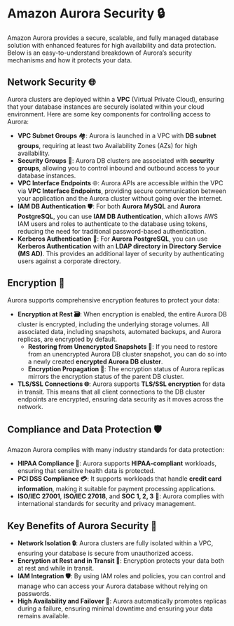 # **Amazon Aurora Security 🔒**

Amazon Aurora provides a secure, scalable, and fully managed database solution with enhanced features for high availability and data protection. Below is an easy-to-understand breakdown of Aurora’s security mechanisms and how it protects your data.

## **Network Security 🌐**

Aurora clusters are deployed within a **VPC** (Virtual Private Cloud), ensuring that your database instances are securely isolated within your cloud environment. Here are some key components for controlling access to Aurora:

- **VPC Subnet Groups** 🏘️: Aurora is launched in a VPC with **DB subnet groups**, requiring at least two Availability Zones (AZs) for high availability.
- **Security Groups** 🔐: Aurora DB clusters are associated with **security groups**, allowing you to control inbound and outbound access to your database instances.
- **VPC Interface Endpoints** 🌐: Aurora APIs are accessible within the VPC via **VPC Interface Endpoints**, providing secure communication between your application and the Aurora cluster without going over the internet.
- **IAM DB Authentication** 🛡️: For both **Aurora MySQL** and **Aurora PostgreSQL**, you can use **IAM DB Authentication**, which allows AWS IAM users and roles to authenticate to the database using tokens, reducing the need for traditional password-based authentication.
- **Kerberos Authentication** 🔑: For **Aurora PostgreSQL**, you can use **Kerberos Authentication** with an **LDAP directory in Directory Service (MS AD)**. This provides an additional layer of security by authenticating users against a corporate directory.

## **Encryption 🔐**

Aurora supports comprehensive encryption features to protect your data:

- **Encryption at Rest 🗃️**: When encryption is enabled, the entire Aurora DB cluster is encrypted, including the underlying storage volumes. All associated data, including snapshots, automated backups, and Aurora replicas, are encrypted by default.
  - **Restoring from Unencrypted Snapshots 🔄**: If you need to restore from an unencrypted Aurora DB cluster snapshot, you can do so into a newly created **encrypted Aurora DB cluster**.
  - **Encryption Propagation 🔄**: The encryption status of Aurora replicas mirrors the encryption status of the parent DB cluster.
- **TLS/SSL Connections 🌐**: Aurora supports **TLS/SSL encryption** for data in transit. This means that all client connections to the DB cluster endpoints are encrypted, ensuring data security as it moves across the network.

## **Compliance and Data Protection 🛡️**

Amazon Aurora complies with many industry standards for data protection:

- **HIPAA Compliance 🏥**: Aurora supports **HIPAA-compliant** workloads, ensuring that sensitive health data is protected.
- **PCI DSS Compliance 💳**: It supports workloads that handle **credit card information**, making it suitable for payment processing applications.
- **ISO/IEC 27001**, **ISO/IEC 27018**, and **SOC 1, 2, 3** 🏅: Aurora complies with international standards for security and privacy management.

## **Key Benefits of Aurora Security 🔑**

- **Network Isolation 🔒**: Aurora clusters are fully isolated within a VPC, ensuring your database is secure from unauthorized access.
- **Encryption at Rest and in Transit 🔐**: Encryption protects your data both at rest and while in transit.
- **IAM Integration 🛡️**: By using IAM roles and policies, you can control and manage who can access your Aurora database without relying on passwords.
- **High Availability and Failover 🔄**: Aurora automatically promotes replicas during a failure, ensuring minimal downtime and ensuring your data remains available.
